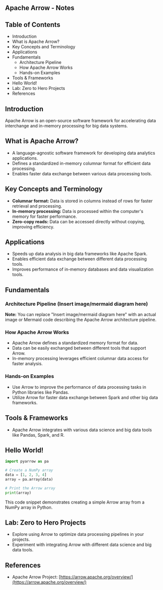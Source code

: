 ## Apache Arrow - Notes

## Table of Contents

* Introduction
* What is Apache Arrow?
* Key Concepts and Terminology
* Applications
* Fundamentals
    * Architecture Pipeline
    * How Apache Arrow Works
    * Hands-on Examples
* Tools & Frameworks
* Hello World!
* Lab: Zero to Hero Projects
* References

## Introduction

Apache Arrow is an open-source software framework for accelerating data interchange and in-memory processing for big data systems.

## What is Apache Arrow?

* A language-agnostic software framework for developing data analytics applications.
* Defines a standardized in-memory columnar format for efficient data processing.
* Enables faster data exchange between various data processing tools.

## Key Concepts and Terminology

* **Columnar format:** Data is stored in columns instead of rows for faster retrieval and processing.
* **In-memory processing:** Data is processed within the computer's memory for faster performance.
* **Zero-copy reads:** Data can be accessed directly without copying, improving efficiency.

## Applications

* Speeds up data analysis in big data frameworks like Apache Spark.
* Enables efficient data exchange between different data processing tools.
* Improves performance of in-memory databases and data visualization tools.

## Fundamentals

### Architecture Pipeline (Insert image/mermaid diagram here)

**Note:** You can replace "Insert image/mermaid diagram here" with an actual image or Mermaid code describing the Apache Arrow architecture pipeline.

### How Apache Arrow Works

* Apache Arrow defines a standardized memory format for data.
* Data can be easily exchanged between different tools that support Arrow.
* In-memory processing leverages efficient columnar data access for faster analysis.

### Hands-on Examples

* Use Arrow to improve the performance of data processing tasks in Python libraries like Pandas.
* Utilize Arrow for faster data exchange between Spark and other big data frameworks.

## Tools & Frameworks

* Apache Arrow integrates with various data science and big data tools like Pandas, Spark, and R.

## Hello World!

```python
import pyarrow as pa

# Create a NumPy array
data = [1, 2, 3, 4]
array = pa.array(data)

# Print the Arrow array
print(array)
```

This code snippet demonstrates creating a simple Arrow array from a NumPy array in Python.

## Lab: Zero to Hero Projects

* Explore using Arrow to optimize data processing pipelines in your projects.
* Experiment with integrating Arrow with different data science and big data tools.

## References

* Apache Arrow Project: [https://arrow.apache.org/overview/](https://arrow.apache.org/overview/)
